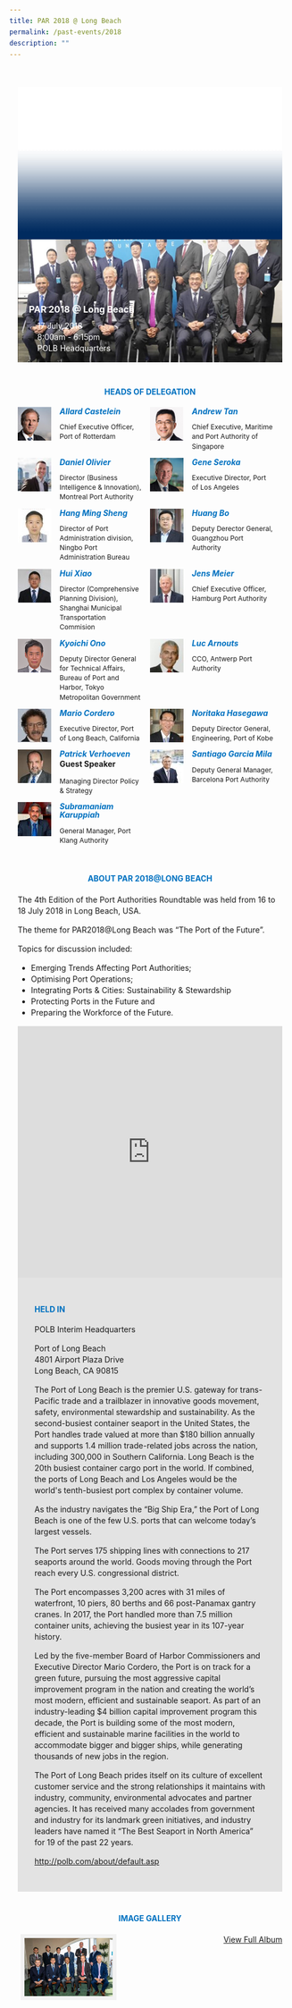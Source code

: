 ```yaml
---
title: PAR 2018 @ Long Beach
permalink: /past-events/2018
description: ""
---
```

<style type="text/css">
	body {font-size:14px;line-height:1.42857143;}
	h1, h2, h3, h4, h5, h6 {line-height:1.1;}
	a[href$=".pdf"] {margin-left:0;}
	a[href$=".pdf"]:before {display:none;}
	.content ol {font-size:inherit;}
	.content p {margin:0 0 15px;font-size:inherit;line-height:inherit;}
	.content li, .content ol li {margin:0;font-size:inherit;line-height:inherit;}
	.mobile {display:block!important;}
	.desktop {display:none!important;}
	.navbar-end, .is-search-bar {display:none;}
	#main-content .bp-section {padding:0;}
	#main-content .bp-section-pagetitle {display:none;}
	#main-content .bp-container {width:100%;max-width:100%;min-height:250px;padding:0!important;}
	#main-content .bp-container .row {margin:0;}
	#main-content .bp-container .col {padding:0;}
	#main-content .col.is-8 {width:100%;margin:0;}
	#main-content .col.is-2.has-side-nav {display:none;}
	#main-content .bp-dropdown-button {background:#0fa678;color:#fff;text-transform: uppercase;}
	#main-content .bp-dropdown-button:hover, #main-content .bp-dropdown-button:focus {color:#fff;text-decoration:none;}
	@media(min-width:1280px) {
		.mobile {display:none!important;}
		.desktop {display:block!important;}
	}
	
	.par-main {padding:35px 15px;margin:0 auto;}
	.par-main .par-list-none {list-style:none;margin:0;}
	@media(min-width:992px) {
		.par-main {max-width:970px;}
	}
	@media(min-width:1024px) {
		.par-main {padding:35px 0;}
	}
	@media(min-width:1440px) {
		.par-main {max-width:1280px;}
	}
	
	figure {margin:0!important;}
	figcaption {font-style:normal!important;text-align:left;}
	.tab {margin:0 0 40px;}
	.tab-nav {position:absolute;display:none;width:300px;height:385px;z-index:9;overflow-y:auto;}
	.tab-nav>ul {list-style:none;padding:0;margin:0;}
	.tab-nav>ul>li {margin:0!important;}
	.tab-nav>ul>li+li {border-top:1px solid #fff;}
	.tab-nav>ul>li>a {position:relative;display:block;height:96px;padding:15px 45px 15px 30px;margin:0;font-size:20px;font-weight:700;background:#002b5f;color:#fff;text-decoration:none;text-transform:uppercase;}
	.tab-nav>ul>li>a:hover, .tab-nav>ul>li>a:focus {color:#fff;text-decoration:none;}
	.tab-nav>ul>li.active>a {background:#0fa678;}
	.tab-nav>ul>li.active>a:before {position:absolute;display:block;content:'';top:50%;right:15px;border-style: solid;border-width:10px 0 10px 15px;border-color: transparent transparent transparent #fff;transform:translateY(-50%);}
	.tab>.tab-content {position:relative;margin:0!important;border:0;}
	.tab>.tab-content>img.overlay {position:absolute;top:0;left:0;}
	.tab>.tab-content>figcaption {position:absolute;bottom:0;left:0;padding:20px;color:#fff;}
	.tab>.tab-content>figcaption>h3 {margin:0 0 10px;font-size:16px;font-weight:700;color:#fff;}
	.tab>.tab-content>figcaption>ul {list-style:none;padding:0;margin:0;}
	.tab>.tab-content>figcaption>ul>li {margin:0;}
	.tab>.tab-content>figcaption>ul>li>i {margin:0 15px 0 0;}
	.par-title {margin:40px 0 20px!important;font-size:14px;font-weight:700;color:#0071c0!important;text-align:center;text-transform:uppercase;}
	.par-delegate-list {display:flex;flex-wrap:wrap;list-style:none!important;padding:0;margin:0!important;}
	.par-delegate-list>li {width:100%;margin:0;}
	.par-delegate {position:relative;}
	.par-delegate>img {position:absolute;width:60px!important;margin:0 15px 0 0!important;top:0;left:0;}
	.par-delegate>figcaption {padding:0 0 0 75px;min-height:60px;}
	.par-delegate>figcaption>h5 {margin:0;font-size:14px;font-weight:700;color:#0071c0;}
	.par-delegate>figcaption>strong {display:block;}
	.par-delegate>figcaption>p {font-size:12px;}
	.par-map {display:flex;flex-wrap:wrap;background:#e3e3e3;}
	.par-map>iframe {width:100%;}
	.par-map>figcaption {width:100%;padding:30px;}
	.par-map>figcaption>h4 {font-size:14px;font-weight:700;color:#0071c0!important;text-transform:uppercase;}
	.par-gallery {position:relative;}
	.par-gallery>ul {display:flex;flex-wrap:wrap;list-style:none;padding:0;margin:0;}
	.par-gallery>ul>li {width:100%;padding:0 5px;}
	.par-gallery>ul>li>img {border: 7px solid #f2f2f2;}
	.par-gallery-link {position:absolute;top:0;right:0;}
	@media(min-width:480px) {
		.par-gallery>ul>li {width:50%;}
	}
	@media(min-width:768px) {
		.par-delegate-list>li {width:50%;}
		.par-delegate>figcaption {padding:0 15px 0 75px;}
		.par-gallery>ul>li {width:33.3333%;}
	}
	@media(min-width:992px) {
		.par-delegate-list>li {width:25%;}
		.par-gallery>ul>li {width:25%;}
	}
	@media(min-width:1024px) {
		.tab {position:relative;height:385px;overflow:hidden;}
		.tab-nav {display:block;}
		.tab>.tab-content {margin:0 0 0 300px!important;}
		.par-title {font-size:20px;text-align:left;}
		.par-map>iframe, .par-map>figcaption {width:50%;}
		.par-map>figcaption>h4 {font-size:20px;}
	}
	@media(min-width:1440px) {
		.tab {position:relative;height:520px;overflow:hidden;}
		.tab-nav {width:375px;height:520px;}
		.tab-nav>ul>li>a {height:130px;}
		.tab>.tab-content {margin:0 0 0 375px!important;}
	}
</style>
<div class="par-main">
	<div class="tab">
		<div class="tab-nav">
			<ul>
				<li><a href="/past-events/2021">PAR 2021 @ Antwerp</a></li>
				<li><a href="/past-events/2020">PAR 2020</a></li>
				<li><a href="/past-events/2019">PAR 2019 @ Kobe</a></li>
				<li class="active"><a href="/past-events/2018">PAR 2018 @ Long Beach</a></li>
				<li><a href="/past-events/2017">PAR 2017 @ Ningbo</a></li>
				<li><a href="/past-events/2016">PAR 2016 @ Rotterdam</a></li>
				<li><a href="/past-events/2015">PAR 2015 @ Singapore</a></li>
			</ul>
		</div>
		<figure class="tab-content">
			<img src="/images/Shared/bg-past-events-overlay-m.png" class="overlay is-hidden-desktop"/>
			<img src="/images/Shared/bg-past-events-overlay-d.png" class="overlay is-hidden-touch"/>
			<img src="/images/Event2018/bg-past-events-m.jpg" class="is-hidden-desktop"/>
			<img src="/images/Event2018/bg-past-events-d.jpg" class="is-hidden-touch"/>
			<figcaption>
				<h3>PAR 2018 @ Long Beach</h3>
				<ul>
					<li><i class="sgds-icon sgds-icon-calendar"></i>17 July 2018</li>
					<li><i class="sgds-icon sgds-icon-clock"></i>8:00am - 6:15pm</li>
					<li><i class="sgds-icon sgds-icon-place"></i>POLB Headquarters</li>
				</ul>
			</figcaption>
		</figure>
	</div>
	<h4 class="par-title">Heads of Delegation</h4>
	<ul class="par-delegate-list">
		<li>
			<figure class="par-delegate">
				<img src="/images/Event2018/Delegation/allard.jpg" alt="Allard Castelein"/>
				<figcaption>
					<h5>Allard Castelein</h5>
					<p>Chief Executive Officer, Port of Rotterdam</p>
				</figcaption>
			</figure>
		</li>
		<li>
			<figure class="par-delegate">
				<img src="/images/Event2018/Delegation/andrew-tan.png" alt="Andrew Tan"/>
				<figcaption>
					<h5>Andrew Tan</h5>
					<p>Chief Executive, Maritime and Port Authority of Singapore</p>
				</figcaption>
			</figure>
		</li>
		<li>
			<figure class="par-delegate">
				<img src="/images/Event2018/Delegation/daniel-olivier.jpg" alt="Daniel Olivier"/>
				<figcaption>
					<h5>Daniel Olivier</h5>
					<p>Director (Business Intelligence & Innovation), Montreal Port Authority</p>
				</figcaption>
			</figure>
		</li>
		<li>
			<figure class="par-delegate">
				<img src="/images/Event2018/Delegation/gene-seroko.jpg" alt="Gene Seroka"/>
				<figcaption>
					<h5>Gene Seroka</h5>
					<p>Executive Director, Port of Los Angeles</p>
				</figcaption>
			</figure>
		</li>
		<li>
			<figure class="par-delegate">
				<img src="/images/Event2018/Delegation/hang-ming-sheng.jpg" alt="Hang Ming Sheng"/>
				<figcaption>
					<h5>Hang Ming Sheng</h5>
					<p>Director of Port Administration division, Ningbo Port Administration Bureau</p>
				</figcaption>
			</figure>
		</li>
		<li>
			<figure class="par-delegate">
				<img src="/images/Event2018/Delegation/huang-bo.jpg" alt="Huang Bo"/>
				<figcaption>
					<h5>Huang Bo</h5>
					<p>Deputy Derector General, Guangzhou Port Authority</p>
				</figcaption>
			</figure>
		</li>
		<li>
			<figure class="par-delegate">
				<img src="/images/Event2018/Delegation/hui-xiao.jpg" alt="Hui Xiao"/>
				<figcaption>
					<h5>Hui Xiao</h5>
					<p>Director (Comprehensive Planning Division), Shanghai Municipal Transportation Commision</p>
				</figcaption>
			</figure>
		</li>
		<li>
			<figure class="par-delegate">
				<img src="/images/Event2018/Delegation/jens-meier.jpg" alt="Jens Meier"/>
				<figcaption>
					<h5>Jens Meier</h5>
					<p>Chief Executive Officer, Hamburg Port Authority</p>
				</figcaption>
			</figure>
		</li>
		<li>
			<figure class="par-delegate">
				<img src="/images/Event2018/Delegation/koichi-ono.png" alt="Kyoichi Ono"/>
				<figcaption>
					<h5>Kyoichi Ono</h5>
					<p>Deputy Director General for Technical Affairs, Bureau of Port and Harbor, Tokyo Metropolitan Government</p>
				</figcaption>
			</figure>
		</li>
		<li>
			<figure class="par-delegate">
				<img src="/images/Event2018/Delegation/luc-arnouts.jpg" alt="Luc Arnouts"/>
				<figcaption>
					<h5>Luc Arnouts</h5>
					<p>CCO, Antwerp Port Authority</p>
				</figcaption>
			</figure>
		</li>
		<li>
			<figure class="par-delegate">
				<img src="/images/Event2018/Delegation/mario-cordero.jpg" alt="Mario Cordero"/>
				<figcaption>
					<h5>Mario Cordero</h5>
					<p>Executive Director, Port of Long Beach, California</p>
				</figcaption>
			</figure>
		</li>
		<li>
			<figure class="par-delegate">
				<img src="/images/Event2018/Delegation/noritaka-hasegawa.jpg" alt="Noritaka Hasegawa"/>
				<figcaption>
					<h5>Noritaka Hasegawa</h5>
					<p>Deputy Director General, Engineering, Port of Kobe</p>
				</figcaption>
			</figure>
		</li>
		<li>
			<figure class="par-delegate">
				<img src="/images/Event2018/Delegation/patrick-verhoeven.jpg" alt="Patrick Verhoeven"/>
				<figcaption>
					<h5>Patrick Verhoeven</h5>
					<strong>Guest Speaker</strong>
					<p>Managing Director Policy & Strategy</p>
				</figcaption>
			</figure>
		</li>
		<li>
			<figure class="par-delegate">
				<img src="/images/Event2018/Delegation/santiago-garcia-mila.jpg" alt="Santiago Garcia Mila"/>
				<figcaption>
					<h5>Santiago Garcia Mila</h5>
					<p>Deputy General Manager, Barcelona Port Authority</p>
				</figcaption>
			</figure>
		</li>
		<li>
			<figure class="par-delegate">
				<img src="/images/Event2018/Delegation/subramaniam-karuppiah.jpg" alt="Subramaniam Karuppiah"/>
				<figcaption>
					<h5>Subramaniam Karuppiah</h5>
					<p>General Manager, Port Klang Authority</p>
				</figcaption>
			</figure>
		</li>
	</ul>
	<h4 class="par-title">ABOUT PAR 2018@LONG BEACH</h4>
	<p>The 4th Edition of the Port Authorities Roundtable was held from 16 to 18 July 2018 in Long Beach, USA.</p>
	<p>The theme for PAR2018@Long Beach was “The Port of the Future”.</p>
	<p>Topics for discussion included:</p>
	<ul>
		<li>Emerging Trends Affecting Port Authorities;</li>
		<li>Optimising Port Operations;</li>
		<li>Integrating Ports & Cities: Sustainability & Stewardship</li>
		<li>Protecting Ports in the Future and</li>
		<li>Preparing the Workforce of the Future.</li>
	</ul>
	<figure class="par-map">
		<iframe src="https://www.google.com/maps/embed?pb=!1m14!1m8!1m3!1d26539.532265147096!2d-118.2164822!3d33.7492545!3m2!1i1024!2i768!4f13.1!3m3!1m2!1s0x80dd36d0617ea633%3A0x4f2f123f5acab771!2sPort+of+Long+Beach!5e0!3m2!1sen!2ssg!4v1527745720372" width="600" height="450" frameborder="0" style="border:0" allowfullscreen=""></iframe>
		<figcaption>
			<h4 dir="ltr">Held In</h4>
			<p>POLB Interim Headquarters</p>
			<p>Port of Long Beach<br>4801 Airport Plaza Drive<br>Long Beach, CA 90815</p>
			<p>The Port of Long Beach is the premier U.S. gateway for trans-Pacific trade and a trailblazer in innovative goods movement, safety, environmental stewardship and sustainability. As the second-busiest container seaport in the United States, the Port handles trade valued at more than $180 billion annually and supports 1.4 million trade-related jobs across the nation, including 300,000 in Southern California. Long Beach is the 20th busiest container cargo port in the world. If combined, the ports of Long Beach and Los Angeles would be the world's tenth-busiest port complex by container volume.</p>
			<p>As the industry navigates the “Big Ship Era,” the Port of Long Beach is one of the few U.S. ports that can welcome today’s largest vessels.</p>
			<p>The Port serves 175 shipping lines with connections to 217 seaports around the world. Goods moving through the Port reach every U.S. congressional district.</p>
			<p>The Port encompasses 3,200 acres with 31 miles of waterfront, 10 piers, 80 berths and 66 post-Panamax gantry cranes. In 2017, the Port handled more than 7.5 million container units, achieving the busiest year in its 107-year history.</p>
			<p>Led by the five-member Board of Harbor Commissioners and Executive Director Mario Cordero, the Port is on track for a green future, pursuing the most aggressive capital improvement program in the nation and creating the world’s most modern, efficient and sustainable seaport. As part of an industry-leading $4 billion capital improvement program this decade, the Port is building some of the most modern, efficient and sustainable marine facilities in the world to accommodate bigger and bigger ships, while generating thousands of new jobs in the region.</p>
			<p>The Port of Long Beach prides itself on its culture of excellent customer service and the strong relationships it maintains with industry, community, environmental advocates and partner agencies. It has received many accolades from government and industry for its landmark green initiatives, and industry leaders have named it “The Best Seaport in North America” for 19 of the past 22 years.</p>
			<p><a href="http://polb.com/about/default.asp" target="_blank">http://polb.com/about/default.asp</a></p>
		</figcaption>
	</figure>
	<h4 class="par-title">Image Gallery</h4>
	<div class="par-gallery">
		<ul class="clearfix">
			<li><img src="/images/Event2018/par-2018-photogallery.jpg" alt="Photo Gallery 2018"></li>
		</ul>
		<div class="par-gallery-link"><a href="https://www.flickr.com/photos/mpa_singapore/albums/72157671482230298" target="_blank">View Full Album</a></div>
	</div>
</div>
